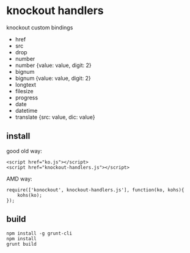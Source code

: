 
# knockout handlers

knockout custom bindings

* href
* src
* drop
* number
* number {value: value, digit: 2}
* bignum
* bignum {value: value, digit: 2}
* longtext
* filesize
* progress
* date
* datetime
* translate {src: value, dic: value}

## install

good old way:

```
<script href="ko.js"></script>
<script href="knockout-handlers.js"></script>
```

AMD way:

```
require(['konockout', knockout-handlers.js'], function(ko, kohs){
	kohs(ko);
});
```

## build

```
npm install -g grunt-cli
npm install
grunt build
```
